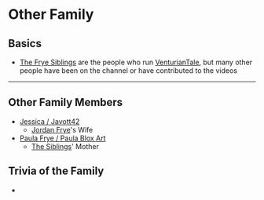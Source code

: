 # Other Family

## Basics
- [The Frye Siblings](../chapter_3.html) are the people who run [VenturianTale](https://www.youtube.com/user/VenturianTale), but many other people have been on the channel or have contributed to the videos

----
## Other Family Members
- [Jessica / Javott42](7.Family/Jessica-Javott42.html)
    - [Jordan Frye](..chapter_3.html)'s Wife
- [Paula Frye / Paula Blox Art](7.Family/Paula_Frye-Paula_Blox_Art.html)
    - [The Siblings](..chapter_3.html)' Mother

## Trivia of the Family
- 